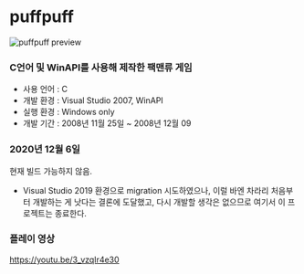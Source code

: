 # puffpuff

![puffpuff preview](https://i.imgur.com/TXO7zwv.jpg)

### C언어 및 WinAPI를 사용해 제작한 팩맨류 게임
* 사용 언어 : C
* 개발 환경 : Visual Studio 2007, WinAPI
* 실행 환경 : Windows only
* 개발 기간 : 2008년 11월 25일 ~ 2008년 12월 09


### 2020년 12월 6일
현재 빌드 가능하지 않음.
* Visual Studio 2019 환경으로 migration 시도하였으나, 이럴 바엔 차라리 처음부터 개발하는 게 낫다는 결론에 도달했고, 다시 개발할 생각은 없으므로 여기서 이 프로젝트는 종료한다.

### 플레이 영상
https://youtu.be/3_vzqIr4e30
